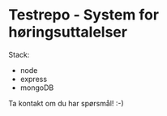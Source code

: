 # Testrepo - System for høringsuttalelser


Stack:
- node
- express
- mongoDB

Ta kontakt om du har spørsmål! :-)